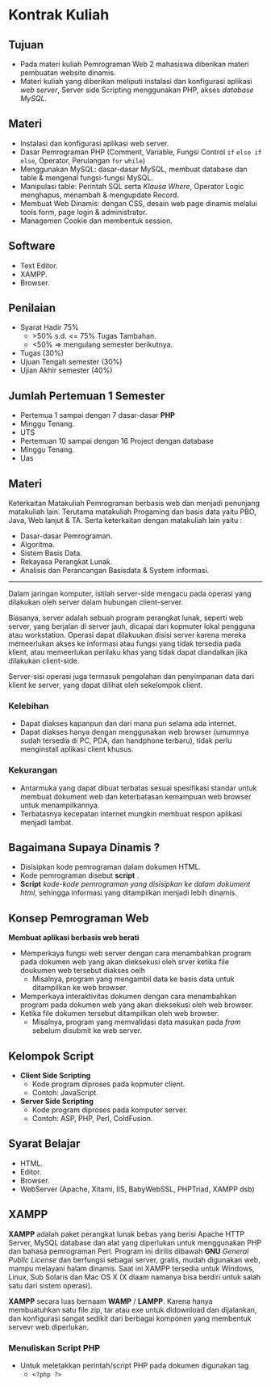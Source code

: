 # Kontrak Kuliah

## Tujuan

- Pada materi kuliah Pemrograman Web 2 mahasiswa diberikan materi pembuatan website dinamis.
- Materi kuliah yang diberikan meliputi instalasi dan konfigurasi aplikasi _web server_, Server side Scripting menggunakan PHP, akses _database MySQL_.

## Materi

- Instalasi dan konfigurasi aplikasi web server.
- Dasar Pemrograman PHP (Comment, Variable, Fungsi Control `if` `else if` `else`, Operator, Perulangan `for` `while`)
- Menggunakan MySQL: dasar-dasar MySQL, membuat database dan table & mengenal fungsi-fungsi MySQL.
- Manipulasi table: Perintah SQL serta _Klausa Where_, Operator Logic menghapus, menambah & mengupdate Record.
- Membuat Web Dinamis: dengan CSS, desain web page dinamis melalui tools form, page login & administrator.
- Managemen Cookie dan membentuk session.

## Software

- Text Editor.
- XAMPP.
- Browser.

## Penilaian

- Syarat Hadir 75%
  - \>50% s.d. \<= 75% Tugas Tambahan.
  - \<50% =\> mengulang semester berikutnya.
- Tugas (30%)
- Ujuan Tengah semester (30%)
- Ujian Akhir semester (40%)

## Jumlah Pertemuan 1 Semester

- Pertemua 1 sampai dengan 7 dasar-dasar **PHP**
- Minggu Tenang.
- UTS
- Pertemuan 10 sampai dengan 16 Project dengan database
- Minggu Tenang.
- Uas

## Materi

Keterkaitan Matakuliah Pemrograman berbasis web dan menjadi penunjang matakuliah lain.
Terutama matakuliah Progaming dan basis data yaitu PBO, Java, Web lanjut & TA.
Serta keterkaitan dengan matakuliah lain yaitu :

- Dasar-dasar Pemrograman.
- Algoritma.
- Sistem Basis Data.
- Rekayasa Perangkat Lunak.
- Analisis dan Perancangan Basisdata & System informasi.

---

Dalam jaringan komputer, istilah server-side mengacu pada operasi yang dilakukan oleh server dalam hubungan client-server.

Biasanya, server adalah sebuah program perangkat lunak, seperti web server, yang berjalan di server jauh, dicapai dari kopmuter lokal pengguna atau workstation.
Operasi dapat dilakuukan disisi server karena mereka memeerlukan akses ke informasi atau fungsi yang tidak tersedia pada klient, atau memeerlukan perilaku khas yang tidak dapat diandalkan jika dilakukan client-side.

Server-sisi operasi juga termasuk pengolahan dan penyimpanan data dari klient ke server, yang dapat dilihat oleh sekelompok client.

### Kelebihan

- Dapat diakses kapanpun dan dari mana pun selama ada internet.
- Dapat diakses hanya dengan menggunakan web browser (umumnya sudah tersedia di PC, PDA, dan handphone terbaru), tidak perlu menginstall aplikasi client khusus.

### Kekurangan

- Antarmuka yang dapat dibuat terbatas sesuai spesifikasi standar untuk membuat dokument web dan keterbatasan kemampuan web browser untuk menampilkannya.
- Terbatasnya kecepatan internet mungkin membuat respon aplikasi menjadi lambat.

## Bagaimana Supaya Dinamis ?

- Disisipkan kode pemrograman dalam dokumen HTML.
- Kode pemrograman disebut **script** .
- **Script** _kode-kode pemrograman yang disisipkan ke dalam dokument html_, sehingga informasi yang ditampilkan menjadi lebih dinamis.

## Konsep Pemrograman Web

**Membuat aplikasi berbasis web berati**

- Memperkaya fungsi web server dengan cara menambahkan program pada dokumen web yang akan dieksekusi oleh srver ketika file doukumen web tersebut diakses oelh
  - Misalnya, program yang mengambil data ke basis data untuk ditampilkan ke web browser.
- Memperkaya interaktivitas dokumen dengan cara menambahkan program pada dokumen web yang akan dieksekusi oleh web browser.
- Ketika file dokumen tersebut ditampilkan oleh web browser.
  - Misalnya, program yang memvalidasi data masukan pada _from_ sebelum disubmit ke web server.

## Kelompok Script

- **Client Side Scripting**
  - Kode program diproses pada kopmuter client.
  - Contoh: JavaScript.
- **Server Side Scripting**
  - Kode program diproses pada komputer server.
  - Contoh: ASP, PHP, Perl, ColdFusion.

## Syarat Belajar

- HTML.
- Editor.
- Browser.
- WebServer (Apache, Xitami, IIS, BabyWebSSL, PHPTriad, XAMPP dsb)

## XAMPP

**XAMPP** adalah paket perangkat lunak bebas yang berisi Apache HTTP Server, MySQL database dan alat yang diperlukan untuk menggunakan PHP dan bahasa pemrograman Perl.
Program ini dirilis dibawah **GNU** _General Public License_ dan berfungsi sebagai server, gratis, mudah digunakan web, mampu melayani halam dinamis.
Saat ini XAMPP tersedia untuk Windows, Linux, Sub Solaris dan Mac OS X (X dlaam namanya bisa berdiri untuk salah satu dari sistem operasi).

**XAMPP** secara luas bernaam **WAMP** / **LAMPP**. Karena hanya membuatuhkan satu file zip, tar atau exe untuk didownload dan dijalankan, dan konfigurasi sangat sedikit dari berbagai komponen yang membentuk servevr web diperlukan.

### Menuliskan Script PHP

- Untuk meletakkan perintah/script PHP pada dokumen digunakan tag
  - `<?php ?>`

###
